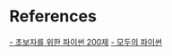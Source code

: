 # References
[- 초보자를 위한 파이썬 200제](https://ridibooks.com/v2/Detail?id=1170000047)
[- 모두의 파이썬](https://ridibooks.com/v2/Detail?id=754018304)
